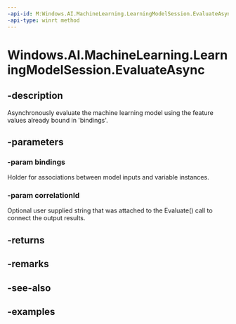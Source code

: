 ```yaml
---
-api-id: M:Windows.AI.MachineLearning.LearningModelSession.EvaluateAsync(Windows.AI.MachineLearning.LearningModelBinding,System.String)
-api-type: winrt method
---
```


<!-- Method syntax.
public IAsyncOperation<LearningModelEvaluationResult> LearningModelSession.EvaluateAsync(LearningModelBinding bindings, String correlationId)
-->

# Windows.AI.MachineLearning.LearningModelSession.EvaluateAsync

## -description
Asynchronously evaluate the machine learning model using the feature values already bound in 'bindings'.
## -parameters
### -param bindings
Holder for associations between model inputs and variable instances.
### -param correlationId
Optional user supplied string that was attached to the Evaluate() call to connect the output results.
## -returns

## -remarks

## -see-also

## -examples
